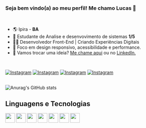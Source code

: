 ### Seja bem vindo(a) ao meu perfil! Me chamo Lucas 👋

 <br>

 - 🌎 Ipira - <strong>BA</strong>
 - 📖 Estudante de Analise e desenvovimento de sistemas <strong>1/5</strong>
 - 👨‍💻 Desenvolvedor Front-End | Criando Experiências Digitais
 - 🎨 Foco em design responsivo, acessibilidade e performance.
 - 💬 Vamos trocar uma ideia? <a href="mailto:lucasferreiracontatoo@gmail.com" target="_blank">Me chame aqui</a> ou no <a href="https://www.linkedin.com/in/lucas-ferreira-65142329b/" target="_blank">LinkedIn.</a>
 
<br>

  [![Instagram](https://img.shields.io/badge/Instagram-E4405F?style=for-the-badge&logo=instagram&logoColor=white)](https://www.instagram.com/__lucaferreiraa?igsh=b2ZlbzI0MTM3b2ht)
  [![Instagram](https://img.shields.io/badge/Facebook-1877F2?style=for-the-badge&logo=facebook&logoColor=white)](https://www.facebook.com/me/)
  [![Instagram](https://img.shields.io/badge/LinkedIn-0077B5?style=for-the-badge&logo=linkedin&logoColor=white)](https://www.linkedin.com/in/lucas-ferreira-65142329b/)
  [![Instagram](https://img.shields.io/badge/Gmail-D14836?style=for-the-badge&logo=gmail&logoColor=white)](mailto:lucasferreiracontatoo@gmail.com)
<br>
<br>

![Anurag's GitHub stats](https://github-readme-stats.vercel.app/api?username=Lucass-ferreira&show_icons=true&theme=tokyonight)

## Linguagens e Tecnologias
  <code><img src="https://upload.wikimedia.org/wikipedia/commons/thumb/6/61/HTML5_logo_and_wordmark.svg/800px-HTML5_logo_and_wordmark.svg.png" target="_blank" height="30px"></img></code>
  <code><img src="https://upload.wikimedia.org/wikipedia/commons/thumb/d/d5/CSS3_logo_and_wordmark.svg/340px-CSS3_logo_and_wordmark.svg.png" target="_blank" height="30px"></img></code>
  <code><img src="https://upload.wikimedia.org/wikipedia/commons/6/6a/JavaScript-logo.png" target="_blank" height="30px"></img></code>
  <code><img src="https://cdn.iconscout.com/icon/free/png-256/free-typescript-logo-icon-download-in-svg-png-gif-file-formats--programming-language-logos-pack-icons-1174965.png?f=webp&w=256" target="_blank" height="30px"></img></code>
  <code><img src="https://upload.wikimedia.org/wikipedia/commons/thumb/3/3f/Git_icon.svg/2048px-Git_icon.svg.png" target="_blank" height="30px"></img></code>
  <code><img src="https://nodejs.org/static/logos/jsIconGreen.svg" target="_blank" height="30px"></img></code>
  <code><img src="https://webpack.js.org/icon-square-small.9e8aff7a67a5dd20.svg" target="_blank" height="30px"></img></code>

